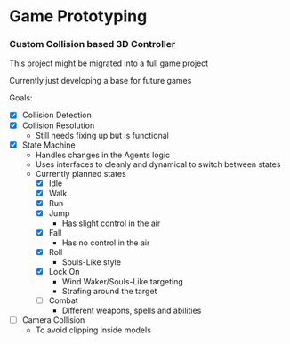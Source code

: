 # Game Prototyping

### Custom Collision based 3D Controller
This project might be migrated into a full game project

Currently just developing a base for future games

Goals:
- [x] Collision Detection
- [x] Collision Resolution
  * Still needs fixing up but is functional
- [x] State Machine
  * Handles changes in the Agents logic
  * Uses interfaces to cleanly and dynamical to switch between states
  * Currently planned states
    - [x] Idle
    - [x] Walk
    - [x] Run
    - [x] Jump
      * Has slight control in the air
    - [x] Fall
      * Has no control in the air
    - [x] Roll
      * Souls-Like style
    - [x] Lock On
      * Wind Waker/Souls-Like targeting
      * Strafing around the target
    - [ ] Combat
      * Different weapons, spells and abilities
- [ ] Camera Collision
  * To avoid clipping inside models
      
